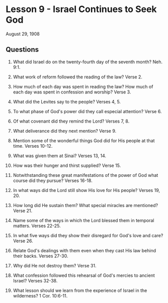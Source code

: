 # Lesson 9 - Israel Continues to Seek God

August 29, 1908

## Questions

1. What did Israel do on the twenty-fourth day of the seventh month? Neh. 9:1.

2. What work of reform followed the reading of the law? Verse 2.

3. How much of each day was spent in reading the law? How much of each day was spent in confession and worship? Verse 3.

4. What did the Levites say to the people? Verses 4, 5.

5. To what phase of God's power did they call especial attention? Verse 6.

6. Of what covenant did they remind the Lord? Verses 7, 8.

7. What deliverance did they next mention? Verse 9.

8. Mention some of the wonderful things God did for His people at that time. Verses 10-12.

9. What was given them at Sinai? Verses 13, 14.

10. How was their hunger and thirst supplied? Verse 15.

11. Notwithstanding these great manifestations of the power of God what course did they pursue? Verses 16-18.

12. In what ways did the Lord still show His love for His people? Verses 19, 20.

13. How long did He sustain them? What special miracles are mentioned? Verse 21.

14. Name some of the ways in which the Lord blessed them in temporal matters. Verses 22-25.

15. In what five ways did they show their disregard for God's love and care? Verse 26.

16. Relate God's dealings with them even when they cast His law behind their backs. Verses 27-30.

17. Why did He not destroy them? Verse 31.

18. What confession followed this rehearsal of God's mercies to ancient Israel? Verses 32-38.

19. What lesson should we learn from the experience of Israel in the wilderness? 1 Cor. 10:6-11.